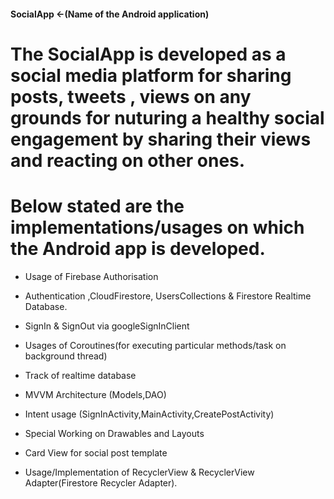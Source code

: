 #### SocialApp <-(Name of the Android application)
# The SocialApp is developed as a social media platform for sharing posts, tweets , views on any grounds for nuturing a healthy social engagement by sharing their views and reacting on other ones.  
# Below stated are the implementations/usages on which the Android app is developed. 
- Usage of Firebase Authorisation
- Authentication ,CloudFirestore, UsersCollections & Firestore Realtime Database.

- SignIn & SignOut via googleSignInClient

- Usages of Coroutines(for executing particular methods/task on background thread)

- Track of realtime database

- MVVM Architecture (Models,DAO)

- Intent usage (SignInActivity,MainActivity,CreatePostActivity)

- Special Working on Drawables and Layouts

- Card View for social post template

- Usage/Implementation of RecyclerView & RecyclerView Adapter(Firestore Recycler Adapter).
